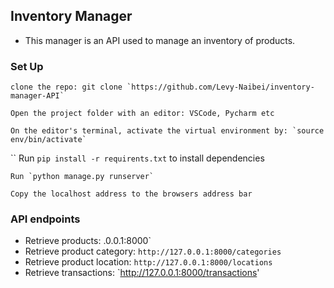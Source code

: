 ## Inventory Manager
* This manager is an API used to manage an inventory of products.

### Set Up
```
clone the repo: git clone `https://github.com/Levy-Naibei/inventory-manager-API`
```
```
Open the project folder with an editor: VSCode, Pycharm etc
```
```
On the editor's terminal, activate the virtual environment by: `source env/bin/activate`
```
``
Run `pip install -r requirents.txt` to install dependencies
```
Run `python manage.py runserver`
```
```
Copy the localhost address to the browsers address bar
```
### API endpoints
* Retrieve products: .0.0.1:8000`
* Retrieve product category: `http://127.0.0.1:8000/categories`
* Retrieve product location: `http://127.0.0.1:8000/locations`
* Retrieve transactions: `http://127.0.0.1:8000/transactions'
